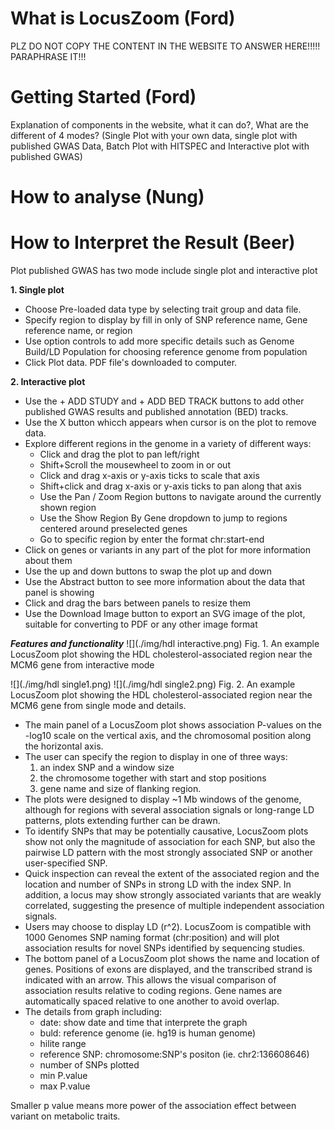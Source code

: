 # What is LocusZoom (Ford)
PLZ DO NOT COPY THE CONTENT IN THE WEBSITE TO ANSWER HERE!!!!! PARAPHRASE IT!!!

# Getting Started (Ford)
Explanation of components in the website, what it can do?, What are the different of 4 modes? (Single Plot with your own data, single plot with published GWAS Data, Batch Plot with HITSPEC and Interactive plot with published GWAS)

# How to analyse (Nung)

# How to Interpret the Result (Beer)
Plot published GWAS has two mode include single plot and interactive plot

**1. Single plot**
- Choose Pre-loaded data type by selecting trait group and data file.
- Specify region to display by fill in only of SNP reference name, Gene reference name, or region
- Use option controls to add more specific details such as Genome Build/LD Population for choosing reference genome from population
- Click Plot data. PDF file's downloaded to computer.

**2. Interactive plot** 
- Use the + ADD STUDY and + ADD BED TRACK buttons to add other published GWAS results and published annotation (BED) tracks.
- Use the X button whicch appears when cursor is on the plot to remove data.
- Explore different regions in the genome in a variety of different ways:
    - Click and drag the plot to pan left/right
    - Shift+Scroll the mousewheel to zoom in or out
    - Click and drag x-axis or y-axis ticks to scale that axis
    - Shift+click and drag x-axis or y-axis ticks to pan along that axis
    - Use the Pan / Zoom Region buttons to navigate around the currently shown region
    - Use the Show Region By Gene dropdown to jump to regions centered around preselected genes
    - Go to specific region by enter the format chr:start-end
- Click on genes or variants in any part of the plot for more information about them
- Use the up and down  buttons to swap the plot up and down
- Use the Abstract button to see more information about the data that panel is showing
- Click and drag the bars between panels to resize them
- Use the Download Image button to export an SVG image of the plot, suitable for converting to PDF or any other image format

***Features and functionality***
![](./img/hdl interactive.png)
Fig. 1. An example LocusZoom plot showing the HDL cholesterol-associated region near the MCM6 gene from interactive mode

![](./img/hdl single1.png)
![](./img/hdl single2.png)
Fig. 2. An example LocusZoom plot showing the HDL cholesterol-associated region near the MCM6 gene from single mode and details.

- The main panel of a LocusZoom plot shows association P-values on the -log10 scale on the vertical axis, and the chromosomal position along the horizontal axis.
- The user can specify the region to display in one of three ways: 
  1. an index SNP and a window size
  2. the chromosome together with start and stop positions
  3. gene name and size of flanking region. 
- The plots were designed to display ~1 Mb windows of the genome, although for regions with several association signals or long-range LD patterns, plots extending further can be drawn.
- To identify SNPs that may be potentially causative, LocusZoom plots show not only the magnitude of association for each SNP, but also the pairwise LD pattern with the most strongly associated SNP or another user-specified SNP. 
- Quick inspection can reveal the extent of the associated region and the location and number of SNPs in strong LD with the index SNP. In addition, a locus may show strongly associated variants that are weakly correlated, suggesting the presence of multiple independent association signals.
- Users may choose to display LD (r^2). LocusZoom is compatible with 1000 Genomes SNP naming format (chr:position) and will plot association results for novel SNPs identified by sequencing studies.
- The bottom panel of a LocusZoom plot shows the name and location of genes. Positions of exons are displayed, and the transcribed strand is indicated with an arrow. This allows the visual comparison of association results relative to coding regions. Gene names are automatically spaced relative to one another to avoid overlap.
- The details from graph including:
  - date: show date and time that interprete the graph
  - buld: reference genome (ie. hg19 is human genome)
  - hilite range
  - reference SNP: chromosome:SNP's positon (ie. chr2:136608646)
  - number of SNPs plotted
  - min P.value
  - max P.value
 
 Smaller p value means more power of the association effect between variant on metabolic traits.

